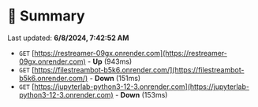 # 📖 Summary
Last updated: **6/8/2024, 7:42:52 AM**

- `GET` [https://restreamer-09gx.onrender.com](https://restreamer-09gx.onrender.com) - **Up** (943ms)
- `GET` [https://filestreambot-b5k6.onrender.com/](https://filestreambot-b5k6.onrender.com/) - **Down** (151ms)
- `GET` [https://jupyterlab-python3-12-3.onrender.com](https://jupyterlab-python3-12-3.onrender.com) - **Down** (153ms)
